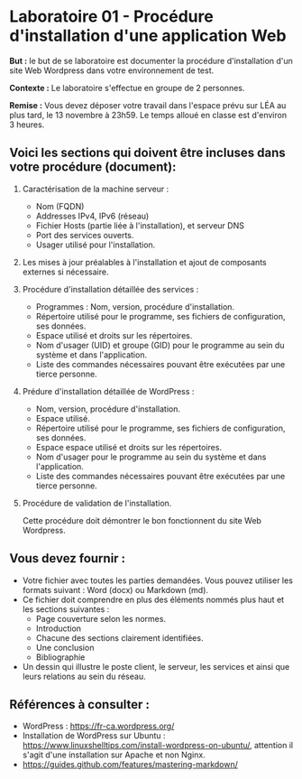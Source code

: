 # Laboratoire 01 - Procédure d'installation d'une application Web



**But :** le but de se laboratoire est documenter la procédure d'installation d'un site Web Wordpress dans votre environnement de test.



**Contexte :** Le laboratoire s'effectue en groupe de 2 personnes.


**Remise :** Vous devez déposer votre travail dans l'espace prévu sur LÉA au plus tard, le 13 novembre à 23h59.
Le temps alloué en classe est d'environ 3 heures.


## Voici les sections qui doivent être incluses dans votre procédure (document):



1. Caractérisation de la machine serveur :
   
   - Nom (FQDN)
   - Addresses IPv4, IPv6 (réseau)
   - Fichier Hosts (partie liée à l'installation), et serveur DNS
   - Port des services ouverts.
   - Usager utilisé pour l'installation.



2. Les mises à jour préalables à l'installation et ajout de composants externes si nécessaire.



3. Procédure d'installation détaillée des services :
   
   - Programmes : Nom, version, procédure d'installation.
   - Répertoire utilisé pour le programme, ses fichiers de configuration, ses données.
   - Espace utilisé et droits sur les répertoires.
   - Nom d'usager (UID) et groupe (GID) pour le programme au sein du système et dans l'application.
   - Liste des commandes nécessaires pouvant être exécutées par une tierce personne.



4. Prédure d'installation détaillée de WordPress :
   
   - Nom, version, procédure d'installation.
   - Espace utilisé.
   - Répertoire utilisé pour le programme, ses fichiers de configuration, ses données.
   - Espace espace utilisé et droits sur les répertoires.
   - Nom d'usager pour le programme au sein du système et dans l'application.
   - Liste des commandes nécessaires pouvant être exécutées par une tierce personne.



5. Procédure de validation de l'installation.



   Cette procédure doit démontrer le bon fonctionnent du site Web Wordpress.



## Vous devez fournir :



- Votre fichier avec toutes les parties demandées. Vous pouvez utiliser les formats suivant : Word (docx) ou Markdown (md).
- Ce fichier doit comprendre en plus des éléments nommés plus haut et les sections suivantes :
    - Page couverture selon les normes.
    - Introduction
    - Chacune des sections clairement identifiées.
    - Une conclusion
    - Bibliographie
- Un dessin qui illustre le poste client, le serveur, les services et ainsi que leurs relations au sein du réseau.



## Références à consulter :

- WordPress : https://fr-ca.wordpress.org/
- Installation de WordPress sur Ubuntu : https://www.linuxshelltips.com/install-wordpress-on-ubuntu/, attention il s'agit d'une installation sur Apache et non Nginx.
- https://guides.github.com/features/mastering-markdown/
